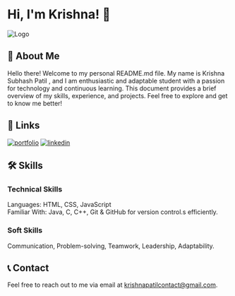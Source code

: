 
# Hi, I'm Krishna! 👋
![Logo](https://cdni.iconscout.com/illustration/premium/thumb/coder-3462295-2895977.png)


## 🚀 About Me
Hello there! Welcome to my personal README.md file. My name is Krishna Subhash Patil , and I am enthusiastic and adaptable student with a passion for technology and continuous learning. This document provides a brief overview of my skills, experience, and projects. Feel free to explore and get to know me better!


## 🔗 Links
[![portfolio](https://img.shields.io/badge/my_portfolio-000?style=for-the-badge&logo=ko-fi&logoColor=white)](https://krishnapatil-19.github.io/Portfolio-Website/)
[![linkedin](https://img.shields.io/badge/linkedin-0A66C2?style=for-the-badge&logo=linkedin&logoColor=white)](https://www.linkedin.com/in/krishna-patil-759269249/)



## 🛠 Skills

### Technical Skills
  Languages: HTML, CSS, JavaScript  
  Familiar With: Java, C, C++, Git & GitHub for version control.s efficiently.

### Soft Skills
  Communication, Problem-solving, Teamwork, Leadership, Adaptability.


## 📞 Contact
Feel free to reach out to me via email at krishnapatilcontact@gmail.com.

